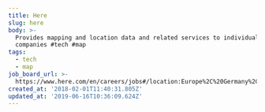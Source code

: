 ```yaml
---
title: Here
slug: here
body: >-
  Provides mapping and location data and related services to individuals and
  companies #tech #map
tags:
  - tech
  - map
job_board_url: >-
  https://www.here.com/en/careers/jobs#/location:Europe%2C%20Germany%2C%20Berlin/
created_at: '2018-02-01T11:40:31.805Z'
updated_at: '2019-06-16T10:36:09.624Z'
---
```


